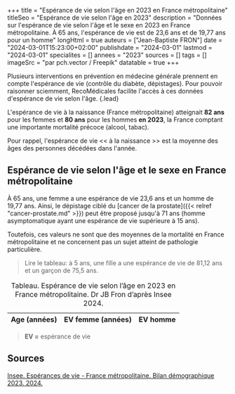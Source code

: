 +++
title = "Espérance de vie selon l'âge en 2023 en France métropolitaine"
titleSeo = "Espérance de vie selon l'âge en 2023"
description = "Données sur l'espérance de vie selon l'âge et le sexe en 2023 en France métropolitaine. À 65 ans, l'espérance de vie est de 23,6 ans et de 19,77 ans pour un homme"
longHtml = true
auteurs = ["Jean-Baptiste FRON"]
date = "2024-03-01T15:23:00+02:00"
publishdate = "2024-03-01"
lastmod = "2024-03-01"
specialites = []
annees = "2023"
sources = []
tags = []
imageSrc = "par pch.vector / Freepik"
datatable = true
+++

Plusieurs interventions en prévention en médecine générale prennent en compte l'espérance de vie (contrôle du diabète, dépistages). Pour pouvoir raisonner sciemment, RecoMédicales facilite l'accès à ces données d'espérance de vie selon l'âge.
{.lead}

L'espérance de vie à la naissance (France métropolitaine) atteignait **82 ans** pour les femmes et **80 ans** pour les hommes **en 2023**, la France comptant une importante mortalité précoce (alcool, tabac).

Pour rappel, l'espérance de vie << à la naissance >> est la moyenne des âges des personnes décédées dans l'année.

## Espérance de vie selon l'âge et le sexe en France métropolitaine

À 65 ans, une femme a une espérance de vie 23,6 ans et un homme de 19,77 ans. Ainsi, le dépistage ciblé du [cancer de la prostate]({{< relref "cancer-prostate.md" >}}) peut être proposé jusqu'à 71 ans (homme asymptomatique ayant une espérance de vie supérieure à 15 ans).

Toutefois, ces valeurs ne sont que des moyennes de la mortalité en France métropolitaine et ne concernent pas un sujet atteint de pathologie particulière.

> Lire le tableau: à 5 ans, une fille a une espérance de vie de 81,12 ans et un garçon de 75,5 ans.

<script type="application/ld+json">{"@context": "https://schema.org","@type": "Table","about": "Espérance de vie selon l’âge en 2023 en France métropolitaine."}</script>
<table id="life-expectancy-france" class="table">
<caption><span class="font-weight-bold">Tableau.</span> Espérance de vie selon l’âge en 2023 en France métropolitaine. Dr JB Fron d’après Insee 2024.</caption>
<thead>
  <tr>
    <th scope="col">Age (années)</th>
    <th scope="col">EV femme (années)</th>
    <th scope="col">EV homme</th>
  </tr>
</thead>
</table>

> **EV =** espérance de vie

## Sources

[Insee. Espérances de vie - France métropolitaine. Bilan démographique 2023. 2024.](https://www.insee.fr/fr/statistiques/7746170?sommaire=7746197)

<script>
window.addEventListener('load', () => {
  $(function () {
    $('#life-expectancy-france').DataTable({
      ajax: '/data/esperance-vie-age.json',
      columns: [
        { data: 'Age' },
        { data: 'Femme' },
        { data: 'Homme' }
      ]
    })
  })
})
</script>
